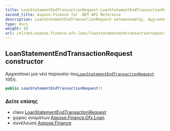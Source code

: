 ```yaml
---
title: LoanStatementEndTransactionRequest.LoanStatementEndTransactionRequest
second_title: Aspose.Finance for .NET API Reference
description: LoanStatementEndTransactionRequest κατασκευαστής. Αρχικοποιεί μια νέα παρουσία τουLoanStatementEndTransactionRequest τάξη.
type: docs
weight: 10
url: /el/net/aspose.finance.ofx.loan/loanstatementendtransactionrequest/loanstatementendtransactionrequest/
---
```

## LoanStatementEndTransactionRequest constructor

Αρχικοποιεί μια νέα παρουσία του[`LoanStatementEndTransactionRequest`](../) τάξη.

```csharp
public LoanStatementEndTransactionRequest()
```

### Δείτε επίσης

* class [LoanStatementEndTransactionRequest](../)
* χώρος ονομάτων [Aspose.Finance.Ofx.Loan](../../loanstatementendtransactionrequest/)
* συνέλευση [Aspose.Finance](../../../)


